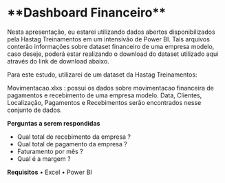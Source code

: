 <h1>**Dashboard Financeiro**</h1>

Nesta apresentação, eu estarei utilizando dados abertos disponibilizados pela Hastag Treinamentos em um intensivão de Power BI. Tais arquivos conterão informações sobre dataset financeiro de uma empresa modelo, caso deseje, poderá estar realizando o download do dataset utilizado aqui através do link de download abaixo.

Para este estudo, utilizarei de um dataset da Hastag Treinamentos:

Movimentacao.xlxs : possui os dados sobre movimentacao financeira de pagamentos e recebimento de uma empresa modelo. Data, Clientes, Localização, Pagamentos e Recebimentos serão encontrados nesse conjunto de dados.

**Perguntas a serem respondidas**
- Qual total de recebimento da empresa ?
- Qual total de pagamento da empresa ?
- Faturamento por mês ?
- Qual é a margem ?

**Requisitos**
• Excel • Power BI
